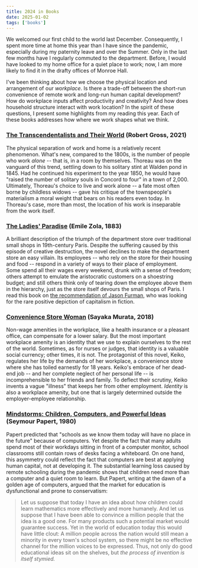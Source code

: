 ```yaml
---
title: 2024 in Books
date: 2025-01-02
tags: ['books']
---
```


We welcomed our first child to the world last December. Consequently, I spent more time at home this year than I have since the pandemic, especially during my paternity leave and over the Summer. Only in the last few months have I regularly commuted to the department. Before, I would have looked to my home office for a quiet place to work; now, I am more likely to find it in the drafty offices of Monroe Hall.

I've been thinking about how we choose the physical location and arrangement of our *workplace*. Is there a trade-off between the short-run convenience of remote work and long-run human capital development? How do workplace inputs affect productivity and creativity? And how does household structure interact with work location? In the spirit of these questions, I present some highlights from my reading this year. Each of these books addresses how where we work shapes what we think.

### [The Transcendentalists and Their World](https://www.amazon.com/Transcendentalists-Their-World-Robert-Gross/dp/0374279322) (Robert Gross, 2021)

The physical separation of work and home is a relatively recent phenomenon. What's new, compared to the 1800s, is the number of people who work *alone* -- that is, in a room by themselves. Thoreau was on the vanguard of this trend, settling down to his solitary stint at Walden pond in 1845. Had he continued his experiment to the year 1850, he would have "raised the number of solitary souls in Concord to four" in a town of 2,000. Ultimately, Thoreau's choice to live and work alone -- a fate most often borne by childless widows -- gave his critique of the townspeople's materialism a moral weight that bears on his readers even today. In Thoreau's case, more than most, the location of his work is inseparable from the work itself.

### [The Ladies' Paradise](https://gutenberg.org/ebooks/54726) (Emile Zola, 1883)

A brilliant description of the triumph of the department store over traditional small shops in 19th-century Paris. Despite the suffering caused by this episode of creative destruction, the novel declines to make the department store an easy villain. Its employees -- who rely on the store for their housing and food -- respond in a variety of ways to their place of employment. Some spend all their wages every weekend, drunk with a sense of freedom; others attempt to emulate the aristocratic customers on a shoestring budget; and still others think only of tearing down the employee above them in the hierarchy, just as the store itself devours the small shops of Paris. I read this book on [the recommendation of Jason Furman](https://www.goodreads.com/review/show/6497195146), who was looking for the rare positive depiction of capitalism in fiction.

### [Convenience Store Woman](https://www.amazon.com/Convenience-Store-Woman-Sayaka-Murata/dp/0802128254) (Sayaka Murata, 2018)

Non-wage amenities in the workplace, like a health insurance or a pleasant office, can compensate for a lower salary. But the most important workplace amenity is an identity that we use to explain ourselves to the rest of the world. Sometimes, as for nurses or judges, that identity is a valuable social currency; other times, it is not. The protagonist of this novel, Keiko, regulates her life by the demands of her workplace, a convenience store where she has toiled earnestly for 18 years. Keiko's embrace of her dead-end job -- and her complete neglect of her personal life -- is incomprehensible to her friends and family. To deflect their scrutiny, Keiko invents a vague "illness" that keeps her from other employment. *Identity* is also a workplace amenity, but one that is largely determined outside the employer-employee relationship.

### [Mindstorms: Children, Computers, and Powerful Ideas](https://www.amazon.com/Mindstorms-Children-Computers-Powerful-Ideas/dp/1541675126) (Seymour Papert, 1980)

Papert predicted that "schools as we know them today will have no place in the future" because of computers. Yet despite the fact that many adults spend most of their workdays sitting in front of a computer monitor, school classrooms still contain rows of desks facing a whiteboard. On one hand, this asymmetry could reflect the fact that computers are best at applying human capital, not at developing it. The substantial learning loss caused by remote schooling during the pandemic shows that children need more than a computer and a quiet room to learn. But Papert, writing at the dawn of a golden age of computers, argued that the market for education is dysfunctional and prone to conservatism:

> Let us suppose that today I have an idea about how children could learn mathematics more effectively and more humanely. And let us suppose that I have been able to convince a million people that the idea is a good one. For many products such a potential market would guarantee success. Yet in the world of education today this would have little clout: A million people across the nation would still mean a minority in every town's school system, so there might be no effective channel for the million voices to be expressed. Thus, not only do good educational ideas sit on the shelves, but *the process of invention is itself stymied.*